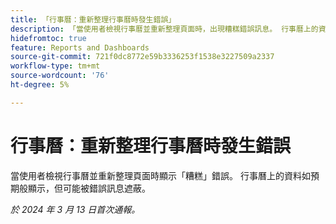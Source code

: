 ```yaml
---
title: 「行事曆：重新整理行事曆時發生錯誤」
description: 「當使用者檢視行事曆並重新整理頁面時，出現糟糕錯誤訊息。 行事曆上的資料如預期般顯示，但可能被錯誤訊息遮蔽。」
hidefromtoc: true
feature: Reports and Dashboards
source-git-commit: 721f0dc8772e59b3336253f1538e3227509a2337
workflow-type: tm+mt
source-wordcount: '76'
ht-degree: 5%

---
```



# 行事曆：重新整理行事曆時發生錯誤

當使用者檢視行事曆並重新整理頁面時顯示「糟糕」錯誤。 行事曆上的資料如預期般顯示，但可能被錯誤訊息遮蔽。

_於 2024 年 3 月 13 日首次通報。_
